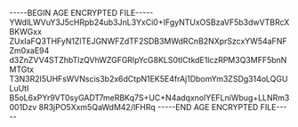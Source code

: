 -----BEGIN AGE ENCRYPTED FILE-----
YWdlLWVuY3J5cHRpb24ub3JnL3YxCi0+IFgyNTUxOSBzaVF5b3dwVTBRcXBKWGxx
ZUxIaFQ3THFyN1ZlTEJGNWFZdTF2SDB3MWdRCnB2NXprSzcxYW54aFNFZm0xaE94
d3ZnZVV4STZhbTlzQVhWZGFGRlpYcG8KLS0tICtkdE1lczRPM3Q3MFF5bnNMTGtx
T3N3R2I5UHFsWVNscis3b2x6dCtpN1EK5E4frAj1DbomYm3ZSDg314oLQGULuUtI
B5oL6xPYr9VT0syGADT7meRBKq7S+UC+N4adqxnolYEFLniWbug+LLNRm3001Dzv
8R3jPO5Xxm5QaWdM42/lFHRq
-----END AGE ENCRYPTED FILE-----
